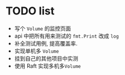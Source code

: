# TODO list

* 写个 `Volume` 的监控页面
* api 中把所有用来测试的 `fmt.Print` 改成 `log`
* 补全测试用例, 提高覆盖率.
* 实现单机多 `Volume`
* 挂到自己的其他项目中实测
* 使用 Raft 实现多机多`Volume`

